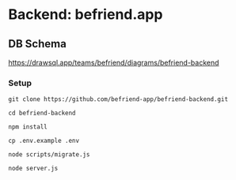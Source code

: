 # Backend: befriend.app

## DB Schema

https://drawsql.app/teams/befriend/diagrams/befriend-backend

### Setup

`git clone https://github.com/befriend-app/befriend-backend.git`

`cd befriend-backend`

`npm install`

`cp .env.example .env`

`node scripts/migrate.js`

`node server.js`